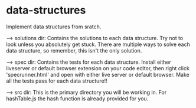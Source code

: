 # data-structures
Implement data structures from sratch.

--> solutions dir:
  Contains the solutions to each data structure. Try not to look unless you absolutely get stuck.
  There are multiple ways to solve each data structure, so remember, this isn't the only solution.
  
--> spec dir:
  Contains the tests for each data structure. Install either liveserver or default browser extension
  on your code editor, then right click 'specrunner.html' and open with either live server or default
  browser. Make all the tests pass for each data structure!!
  
--> src dir:
  This is the primary directory you will be working in. For hashTable.js the hash function is already
  provided for you.
